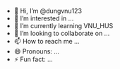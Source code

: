 - 👋 Hi, I’m @dungvnu123
- 👀 I’m interested in ...
- 🌱 I’m currently learning VNU_HUS
- 💞️ I’m looking to collaborate on ...
- 📫 How to reach me ...
- 😄 Pronouns: ...
- ⚡ Fun fact: ...

<!---
dungvnu123/dungvnu123 is a ✨ special ✨ repository because its `README.md` (this file) appears on your GitHub profile.
You can click the Preview link to take a look at your changes.
--->
